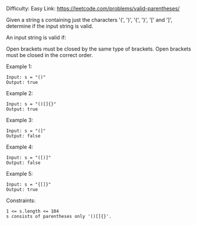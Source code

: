 Difficulty: Easy
Link: https://leetcode.com/problems/valid-parentheses/

Given a string s containing just the characters '(', ')', '{', '}', '[' and ']', determine if the input string is valid.

An input string is valid if:

Open brackets must be closed by the same type of brackets.
Open brackets must be closed in the correct order.


Example 1:
```
Input: s = "()"
Output: true
```

Example 2:
```
Input: s = "()[]{}"
Output: true
```
Example 3:
```
Input: s = "(]"
Output: false
```

Example 4:
```
Input: s = "([)]"
Output: false
```

Example 5:
```
Input: s = "{[]}"
Output: true
```

Constraints:

```
1 <= s.length <= 104
s consists of parentheses only '()[]{}'.
```
